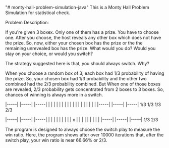 "# monty-hall-problem-simulation-java" 
This is a Monty Hall Problem Simulation for statistical check.

Problem Description:

If you're given 3 boxex. Only one of them has a prize. You have to choose one.
After you choose, the host reveals any other box which does not have the prize.
So, now, either your chosen box has the prize or the the remaining unrevealed box has the prize.
What would you do? Would you stay on your choice, or would you switch?

The strategy suggested here is that, you should always switch. Why?

When you choose a random box of 3, each box had 1/3 probability of having the prize. So, your chosen box had 1/3 probability and the other two combined had the 2/3 probability combined.
But When one of those boxes are revealed, 2/3 probability gets concentrated from 2 boxes to 3 boxes. So, chances of winning is always more in a switch.


|-----|    |-----|    |-----|
|     |    |     |    |     |
|     |    |     |    |     |
|     |    |     |    |     |
|-----|    |-----|    |-----|
  1/3        1/3        1/3
                   2/3



|-----|    |-----|    |-----|
|     |    |     |    |     |
|     |    |  x  |    |     |
|     |    |     |    |     |
|-----|    |-----|    |-----|
  1/3                   2/3

The program is designed to always choose the switch play to measure the win ratio.
Here, the program shows after over 10000 iterations that, after the switch play, your win ratio is near 66.66% or 2/3.
